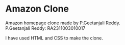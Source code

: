 # Amazon Clone

Amazon homepage clone made by P.Geetanjali Reddy.\
P.Geetanjali Reddy: RA2311003010017

I have used HTML and CSS to make the clone.
